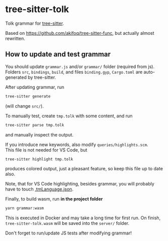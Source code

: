 # tree-sitter-tolk

Tolk grammar for [tree-sitter](https://github.com/tree-sitter/tree-sitter).

Based on https://github.com/akifoq/tree-sitter-func, but actually almost rewritten.

## How to update and test grammar

You should update `grammar.js` and/or `grammar/` folder (required from js).  
Folders `src`, `bindings`, `build`, and files `binding.gyp`, `Cargo.toml` are auto-generated by tree-sitter.

After updating grammar, run
```bash
tree-sitter generate
```
(will change `src/`).

To manually test, create `tmp.tolk` with some content, and run
```bash
tree-sitter parse tmp.tolk
```
and manually inspect the output.

If you introduce new keywords, also modify `queries/highlights.scm`.  
This file is not needed for VS Code, but
```bash
tree-sitter highlight tmp.tolk
```
produces colored output, just a pleasant feature, so keep this file up to date also.

Note, that for VS Code highlighting, besides grammar, you will probably have to touch
[.tmLanguage.json](../syntaxes/.tmLanguage.json).

Finally, to build wasm, run **in the project folder**
```bash
yarn grammar:wasm
```
This is executed in Docker and may take a long time for first run.
On finish, `tree-sitter-tolk.wasm` will be saved into the `server/` folder.

Don't forget to run/update JS tests after modifying grammar!
